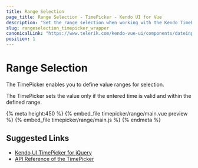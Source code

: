 ```yaml
---
title: Range Selection
page_title: Range Selection - TimePicker - Kendo UI for Vue
description: "Set the range selection when working with the Kendo TimePicker wrapper for Vue."
slug: rangeselection_timepicker_wrapper
canonicalLink: "https://www.telerik.com/kendo-vue-ui/components/dateinputs/timepicker/time-ranges/"
position: 1
---
```


<div><WrapperBanner link="/kendo-vue-ui/components/dateinputs/timepicker/time-ranges"></WrapperBanner></div>

# Range Selection

The TimePicker enables you to define value ranges for selection.

The TimePicker sets the value only if the entered time is valid and within the defined range.

{% meta height:450 %}
{% embed_file timepicker/range/main.vue preview %}
{% embed_file timepicker/range/main.js %}
{% endmeta %}

## Suggested Links

* [Kendo UI TimePicker for jQuery](https://docs.telerik.com/kendo-ui/controls/editors/timepicker/overview)
* [API Reference of the TimePicker](https://docs.telerik.com/kendo-ui/api/javascript/ui/timepicker)
